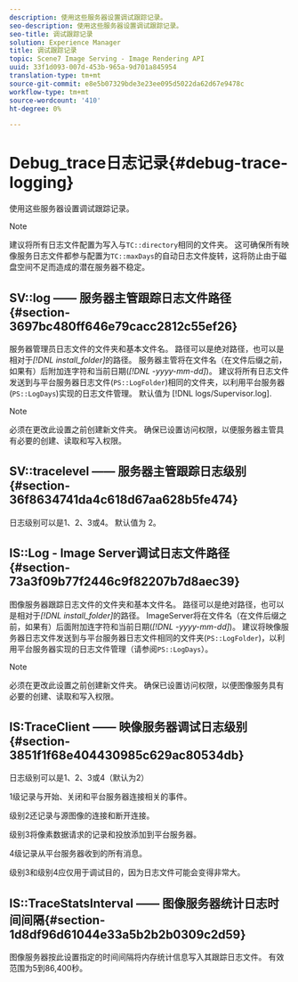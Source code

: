 ```yaml
---
description: 使用这些服务器设置调试跟踪记录。
seo-description: 使用这些服务器设置调试跟踪记录。
seo-title: 调试跟踪记录
solution: Experience Manager
title: 调试跟踪记录
topic: Scene7 Image Serving - Image Rendering API
uuid: 33f1d093-007d-453b-965a-9d701a845954
translation-type: tm+mt
source-git-commit: e8e5b07329bde3e23ee095d5022da62d67e9478c
workflow-type: tm+mt
source-wordcount: '410'
ht-degree: 0%

---
```



# Debug_trace日志记录{#debug-trace-logging}

使用这些服务器设置调试跟踪记录。

>[!NOTE]
>
>建议将所有日志文件配置为写入与`TC::directory`相同的文件夹。 这可确保所有映像服务日志文件都参与配置为`TC::maxDays`的自动日志文件旋转，这将防止由于磁盘空间不足而造成的潜在服务器不稳定。

## SV::log —— 服务器主管跟踪日志文件路径{#section-3697bc480ff646e79cacc2812c55ef26}

服务器管理员日志文件的文件夹和基本文件名。 路径可以是绝对路径，也可以是相对于&#x200B;*[!DNL install_folder]*&#x200B;的路径。 服务器主管将在文件名（在文件后缀之前，如果有）后附加连字符和当前日期(*[!DNL -yyyy-mm-dd]*)。 建议将所有日志文件发送到与平台服务器日志文件(`PS::LogFolder`)相同的文件夹，以利用平台服务器(`PS::LogDays`)实现的日志文件管理。 默认值为 [!DNL logs/Supervisor.log].

>[!NOTE]
>
>必须在更改此设置之前创建新文件夹。 确保已设置访问权限，以便服务器主管具有必要的创建、读取和写入权限。

## SV::tracelevel —— 服务器主管跟踪日志级别{#section-36f8634741da4c618d67aa628b5fe474}

日志级别可以是1、2、3或4。 默认值为 2。

## IS::Log - Image Server调试日志文件路径{#section-73a3f09b77f2446c9f82207b7d8aec39}

图像服务器跟踪日志文件的文件夹和基本文件名。 路径可以是绝对路径，也可以是相对于&#x200B;*[!DNL install_folder]*&#x200B;的路径。 ImageServer将在文件名（在文件后缀之前，如果有）后面附加连字符和当前日期(*[!DNL -yyyy-mm-dd]*)。 建议将映像服务器日志文件发送到与平台服务器日志文件相同的文件夹(`PS::LogFolder`)，以利用平台服务器实现的日志文件管理（请参阅`PS::LogDays`）。

>[!NOTE]
>
>必须在更改此设置之前创建新文件夹。 确保已设置访问权限，以便图像服务具有必要的创建、读取和写入权限。

## IS:TraceClient —— 映像服务器调试日志级别{#section-3851f1f68e404430985c629ac80534db}

日志级别可以是1、2、3或4（默认为2）

1级记录与开始、关闭和平台服务器连接相关的事件。

级别2还记录与源图像的连接和断开连接。

级别3将像素数据请求的记录和投放添加到平台服务器。

4级记录从平台服务器收到的所有消息。

级别3和级别4应仅用于调试目的，因为日志文件可能会变得非常大。

## IS::TraceStatsInterval —— 图像服务器统计日志时间间隔{#section-1d8df96d61044e33a5b2b2b0309c2d59}

图像服务器按此设置指定的时间间隔将内存统计信息写入其跟踪日志文件。 有效范围为5到86,400秒。
